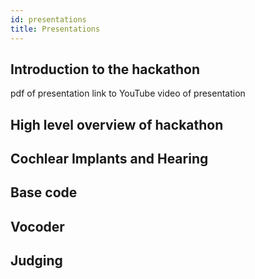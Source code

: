 ```yaml
---
id: presentations
title: Presentations
---
```

## Introduction to the hackathon
pdf of presentation
link to YouTube video of presentation

## High level overview of hackathon

## Cochlear Implants and Hearing

## Base code

## Vocoder

## Judging

